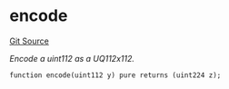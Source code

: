# encode
[Git Source](https://github.com/zammdefi/ZAMM/blob/481ee36d21c44278ddb95f69fd35779cb4598874/src/utils/Math.sol)

*Encode a uint112 as a UQ112x112.*


```solidity
function encode(uint112 y) pure returns (uint224 z);
```

